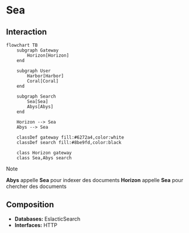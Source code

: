 # Sea

## Interaction

```mermaid
flowchart TB
    subgraph Gateway
        Horizon[Horizon]
    end

    subgraph User
        Harbor[Harbor]
		Coral[Coral]
    end

    subgraph Search
        Sea[Sea]
        Abys[Abys]
    end

    Horizon --> Sea
    Abys --> Sea
	
    classDef gateway fill:#6272a4,color:white
    classDef search fill:#8be9fd,color:black

    class Horizon gateway
    class Sea,Abys search
```

> [!NOTE]
> **Abys** appelle **Sea** pour indexer des documents
> **Horizon** appelle **Sea** pour chercher des documents

## Composition

- **Databases:** EslacticSearch
- **Interfaces:** HTTP